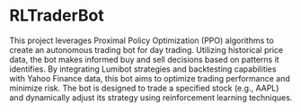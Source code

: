 # RLTraderBot
 This project leverages Proximal Policy Optimization (PPO) algorithms to create an autonomous trading bot for day trading. Utilizing historical price data, the bot makes informed buy and sell decisions based on patterns it identifies. By integrating Lumibot strategies and backtesting capabilities with Yahoo Finance data, this bot aims to optimize trading performance and minimize risk. The bot is designed to trade a specified stock (e.g., AAPL) and dynamically adjust its strategy using reinforcement learning techniques.
